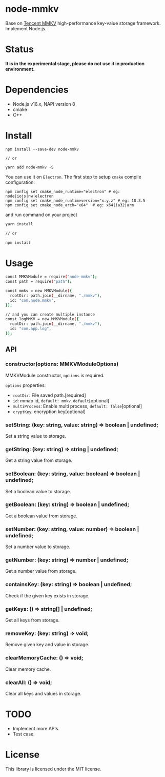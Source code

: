 # node-mmkv

Base on [Tencent MMKV](https://github.com/Tencent/MMKV) high-performance key-value storage framework. Implement Node.js.

# Status

__It is in the experimental stage, please do not use it in production environment.__

# Dependencies

- Node.js v16.x, NAPI version 8
- cmake
- C++

# Install

```
npm install --save-dev node-mmkv

// or

yarn add node-mmkv -S
```

You can use it on `Electron`. The first step to setup `cmake` compile configuration:

```
npm config set cmake_node_runtime="electron" # eg: node|iojs|nw|electron
npm config set cmake_node_runtimeversion="x.y.z" # eg: 18.3.5
npm config set cmake_node_arch="x64"  # eg: x64|ia32|arm
```

and run command on your project

```bash
yarn install

// or

npm install
```

# Usage

```bash
const MMKVModule = require("node-mmkv");
const path = require("path");

const mmkv = new MMKVModule({
  rootDir: path.join(__dirname, "./mmkv"),
  id: "com.node.mmkv",
});

// and you can create multiple instance
const logMMKV = new MMKVModule({
  rootDir: path.join(__dirname, "./mmkv"),
  id: "com.app.log",
});
```

## API

### constructor(options: MMKVModuleOptions)

MMKVModule constructor, `options` is required.

`options` properties:

- `rootDir`: File saved path.[required]
- `id`: mmap id, `default: mmkv.default`[optional]
- `multiProcess`: Enable multi process, `default: false`[optional]
- `cryptKey`: encryption key[optional]

### setString: (key: string, value: string) => boolean | undefined;

Set a string value to storage.

### getString: (key: string) => string | undefined;

Get a string value from storage.

### setBoolean: (key: string, value: boolean) => boolean | undefined;

Set a boolean value to storage.

### getBoolean: (key: string) => boolean | undefined;

Get a boolean value from storage.

### setNumber: (key: string, value: number) => boolean | undefined;

Set a number value to storage.

### getNumber: (key: string) => number | undefined;

Get a number value from storage.

### containsKey: (key: string) => boolean | undefined;

Check if the given key exists in storage.

### getKeys: () => string[] | undefined;

Get all keys from storage.

### removeKey: (key: string) => void;

Remove given key and value in storage.

### clearMemoryCache: () => void;

Clear memory cache.

### clearAll: () => void;

Clear all keys and values in storage.

# TODO

- Implement more APIs.
- Test case.

# License

This library is licensed under the MIT license.
